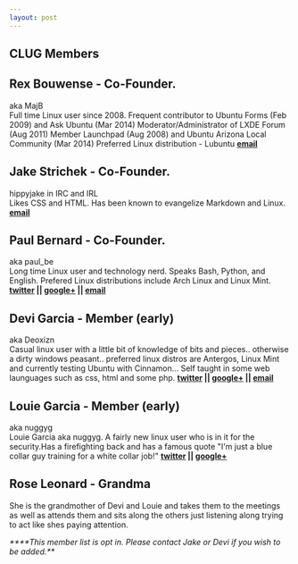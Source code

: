 ```yaml
---
layout: post
---
```


## **CLUG Members**

## Rex Bouwense - Co-Founder.

aka MajB  
Full time Linux user since 2008\. Frequent contributor to Ubuntu Forms (Feb 2009) and Ask Ubuntu (Mar 2014) Moderator/Administrator of LXDE Forum (Aug 2011) Member Launchpad (Aug 2008) and Ubuntu Arizona Local Community (Mar 2014) Preferred Linux distribution - Lubuntu
  **[email](mailto:majb@azloco.com)**

## Jake Strichek - Co-Founder.

hippyjake in IRC and IRL  
Likes CSS and HTML. Has been known to evangelize Markdown and Linux.
  **[email](mailto:hippyjake@gmail.com)**

## Paul Bernard - Co-Founder.

aka paul_be  
Long time Linux user and technology nerd. Speaks Bash, Python, and English. Prefered Linux distributions include Arch Linux and Linux Mint.
**[twitter](https://twitter.com/paul_ber) || [google+](https://plus.google.com/+PaulBernard87) || [email](mailto:paulbsocal@gmail.com)**

## Devi Garcia - Member (early)

aka Deoxizn  
Casual linux user with a little bit of knowledge of bits and pieces.. otherwise a dirty windows peasant.. preferred linux distros are Antergos, Linux Mint and currently testing Ubuntu with Cinnamon... Self taught in some web launguages such as css, html and some php.
  **[twitter](https://twitter.com/z0mbiexx) || [google+](https://plus.google.com/u/0/114554287269046116654 ) || [email](mailto:asphyxiated.god@gmail.com)**

## Louie Garcia - Member (early)

aka nuggyg  
Louie Garcia aka nuggyg. A fairly new linux user who is in it for the security.Has a firefighting back and has a famous quote "I'm just a blue collar guy training for a white collar job!"
  **[twitter](https://twitter.com/nuggy_g) || [google+](https://plus.google.com/u/0/107489447128690285761)**

##  Rose Leonard - Grandma

She is the grandmother of Devi and Louie and takes them to the meetings as well as attends them and sits along the others just listening along trying to act like shes paying attention.  

_****This member list is opt in. Please contact Jake or Devi if you wish to be added.**_
